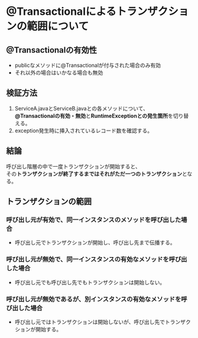 # @Transactionalによるトランザクションの範囲について
## @Transactionalの有効性
- publicなメソッドに@Transactionalが付与された場合のみ有効
- それ以外の場合はいかなる場合も無効
## 検証方法
1. ServiceA.javaとServiceB.javaとの各メソッドについて、  
**@Transactionalの有効・無効**と**RuntimeExceptionとの発生箇所**を切り替える。
1. exception発生時に挿入されているレコード数を確認する。
## 結論
呼び出し階層の中で一度トランザクションが開始すると、  
その**トランザクションが終了するまではそれがただ一つのトランザクション**となる。
## トランザクションの範囲
### 呼び出し元が有効で、同一インスタンスのメソッドを呼び出した場合
- 呼び出し元でトランザクションが開始し、呼び出し先まで伝播する。
### 呼び出し元が無効で、同一インスタンスの有効なメソッドを呼び出した場合
- 呼び出し元でも呼び出し先でもトランザクションは開始しない。
### 呼び出し元が無効であるが、別インスタンスの有効なメソッドを呼び出した場合
- 呼び出し元ではトランザクションは開始しないが、呼び出し先でトランザクションが開始する。
